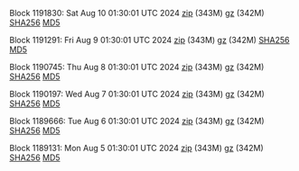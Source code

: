 Block 1191830: Sat Aug 10 01:30:01 UTC 2024 [zip](https://files.01coin.io/mainnet/2024-08-10/bootstrap.dat.zip) (343M) [gz](https://files.01coin.io/mainnet/2024-08-10/bootstrap.dat.tar.gz) (342M) [SHA256](https://files.01coin.io/mainnet/2024-08-10/sha256.txt) [MD5](https://files.01coin.io/mainnet/2024-08-10/md5.txt)

Block 1191291: Fri Aug  9 01:30:01 UTC 2024 [zip](https://files.01coin.io/mainnet/2024-08-09/bootstrap.dat.zip) (343M) [gz](https://files.01coin.io/mainnet/2024-08-09/bootstrap.dat.tar.gz) (342M) [SHA256](https://files.01coin.io/mainnet/2024-08-09/sha256.txt) [MD5](https://files.01coin.io/mainnet/2024-08-09/md5.txt)

Block 1190745: Thu Aug  8 01:30:01 UTC 2024 [zip](https://files.01coin.io/mainnet/2024-08-08/bootstrap.dat.zip) (343M) [gz](https://files.01coin.io/mainnet/2024-08-08/bootstrap.dat.tar.gz) (342M) [SHA256](https://files.01coin.io/mainnet/2024-08-08/sha256.txt) [MD5](https://files.01coin.io/mainnet/2024-08-08/md5.txt)

Block 1190197: Wed Aug  7 01:30:01 UTC 2024 [zip](https://files.01coin.io/mainnet/2024-08-07/bootstrap.dat.zip) (343M) [gz](https://files.01coin.io/mainnet/2024-08-07/bootstrap.dat.tar.gz) (342M) [SHA256](https://files.01coin.io/mainnet/2024-08-07/sha256.txt) [MD5](https://files.01coin.io/mainnet/2024-08-07/md5.txt)

Block 1189666: Tue Aug  6 01:30:01 UTC 2024 [zip](https://files.01coin.io/mainnet/2024-08-06/bootstrap.dat.zip) (343M) [gz](https://files.01coin.io/mainnet/2024-08-06/bootstrap.dat.tar.gz) (342M) [SHA256](https://files.01coin.io/mainnet/2024-08-06/sha256.txt) [MD5](https://files.01coin.io/mainnet/2024-08-06/md5.txt)

Block 1189131: Mon Aug  5 01:30:01 UTC 2024 [zip](https://files.01coin.io/mainnet/2024-08-05/bootstrap.dat.zip) (343M) [gz](https://files.01coin.io/mainnet/2024-08-05/bootstrap.dat.tar.gz) (342M) [SHA256](https://files.01coin.io/mainnet/2024-08-05/sha256.txt) [MD5](https://files.01coin.io/mainnet/2024-08-05/md5.txt)
